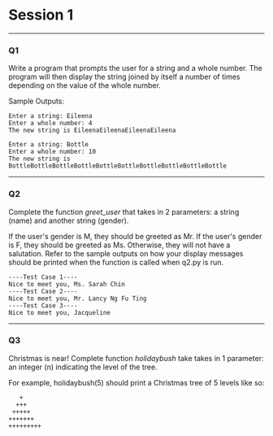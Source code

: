 <b><h1>Session 1</h1></b>
<hr>
<h3>Q1</h3>
Write a program that  prompts the user for a string and a whole number. The program will then display the string joined by itself a number of times depending on the value of the whole number.

Sample Outputs:
```
Enter a string: Eileena
Enter a whole number: 4
The new string is EileenaEileenaEileenaEileena
```
```
Enter a string: Bottle
Enter a whole number: 10
The new string is BottleBottleBottleBottleBottleBottleBottleBottleBottleBottle
```
<hr>
<h3>Q2</h3>
Complete the function <i>greet_user</i> that takes in 2 parameters: a string (name) and another string (gender).

If the user's gender is M, they should be greeted as Mr.
If the user's gender is F, they should be greeted as Ms.
Otherwise, they will not have a salutation. Refer to the sample outputs on how your display messages should be printed when the function is called when q2.py is run.
```
----Test Case 1----
Nice to meet you, Ms. Sarah Chin
----Test Case 2----
Nice to meet you, Mr. Lancy Ng Fu Ting
----Test Case 3----
Nice to meet you, Jacqueline
```
<hr>
<h3>Q3</h3>
Christmas is near! Complete function <i>holidaybush</i> take takes in 1 parameter: an integer (n) indicating the level of the tree. 

For example, holidaybush(5) should print a Christmas tree of 5 levels like so:
 ```
    +
   +++
  +++++
 +++++++
+++++++++
```
